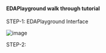 #### EDAPlayground walk through tutorial 

STEP-1: EDAPlayground Interface

![image](https://github.com/visionvlsi/internship_training/assets/98731221/29fe42fb-b6c5-4c09-a75b-b3f336197e8e)


STEP-2: 
